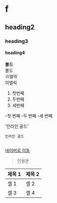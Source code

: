 # f
## heading2
### heading3
#### heading4

**볼드** <br> 볼드 <br>
*이텔릭* <br> 이텔릭 <br>

1. 첫번째
2. 두번째
3. 세번째

-첫 번째
-두 번째
-세 번째


'인라인 골드'

`인라인 골드`
```

```
[네이버로 이동](www.naver.com)

>인용문

| 제목 1 | 제목 2 |
|--------|-------|
| 셀 1   | 셀 2   |
| 셀 3   | 셀 4   |
